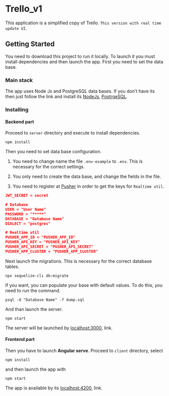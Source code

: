 # Trello_v1

This application is a simplified copy of Trello. 
`This version with real time update UI`.

## Getting Started
You need to download this project to run it locally.
To launch it you must install dependencies and then launch the app. First you need to set the data base.

### Main stack

The app uses Node Js and PostgreSQL data bases. 
If you don't have its then just follow the link and install its 
[NodeJs](https://nodejs.org), 
[PostrgeSQL](https://www.postgresql.org/).


### Installing 

#### Backend part
Proceed to `server` directory and execute to install dependencies.

```
npm install
```
Then you need to set data base configuration. 
 1) You need to change name the file `.env-example` to `.env`.
    This is necessary for the correct settings.
 2) You only need to create the data base, and change the fields in the file.
 
 3) You need to register at [Pusher](https://dashboard.pusher.com) in order to get the keys for `Realtime util`.
 
 
```json
JWT_SECRET = secret

# Database
USER = "User Name"
PASSWORD = "*****"
DATABASE = "Database Name"
DIALECT = "postgres"

# Realtime util
PUSHER_APP_ID = "PUSHER_APP_ID"
PUSHER_API_KEY = "PUSHER_API_KEY"
PUSHER_API_SECRET = "PUSHER_API_SECRET"
PUSHER_APP_CLUSTER = "PUSHER_APP_CLUSTER"

```
Next launch the migrations. This is necessary for the correct database tables.

```
npx sequelize-cli db:migrate
```

If you want, you can populate your base with default values. To do this, you need to run the command.
```
psql -d "Database Name" -f dump.sql
```

And than launch the server.

```
npm start
```

The server will be launched by [localhost:3000](http://localhost:3000), link.

#### Frontend part

Then you have to launch <strong>Angular serve</strong>. 
Proceed to `client` directory, select 
```
npm install
```
and then launch the app with 
```
npm start
```
The app is available by its [localhost:4200](http://localhost:4200), link.
